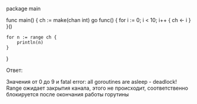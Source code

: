 package main

func main() {
	ch := make(chan int)
	go func() {
		for i := 0; i < 10; i++ {
			ch <- i
		}
	}()

	for n := range ch {
		println(n)
	}
}

Ответ:

Значения от 0 до 9 и fatal error: all goroutines are asleep - deadlock!
Range ожидает закрытия канала, этого не происходит, 
соответственно блокируется после окончания работы горутины

